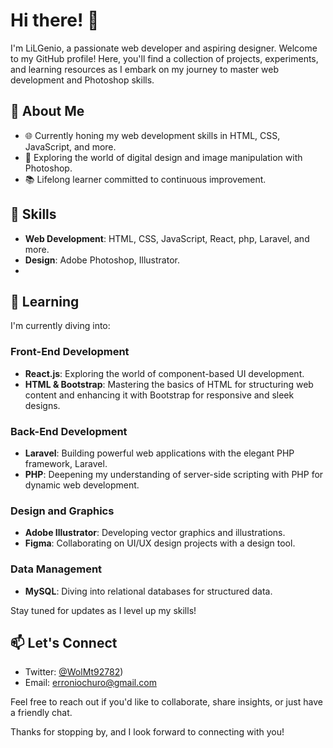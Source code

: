 # Hi there! 👋

I'm LiLGenio, a passionate web developer and aspiring designer.
 Welcome to my GitHub profile! Here, you'll find a collection of projects, experiments, and learning resources as I embark on my journey to master web development and Photoshop skills.

## 🚀 About Me

- 🌐 Currently honing my web development skills in HTML, CSS, JavaScript, and more.
- 🎨 Exploring the world of digital design and image manipulation with Photoshop.
- 📚 Lifelong learner committed to continuous improvement.

## 🔧 Skills

- **Web Development**: HTML, CSS, JavaScript, React, php, Laravel, and more.
- **Design**: Adobe Photoshop, Illustrator.
- 
## 🌱 Learning

I'm currently diving into:

### Front-End Development
- **React.js**: Exploring the world of component-based UI development.
- **HTML & Bootstrap**: Mastering the basics of HTML for structuring web content and enhancing it with Bootstrap for responsive and sleek designs.

### Back-End Development
- **Laravel**: Building powerful web applications with the elegant PHP framework, Laravel.
- **PHP**: Deepening my understanding of server-side scripting with PHP for dynamic web development.

### Design and Graphics
- **Adobe Illustrator**: Developing vector graphics and illustrations.
- **Figma**: Collaborating on UI/UX design projects with a design tool.

### Data Management
- **MySQL**: Diving into relational databases for structured data.


Stay tuned for updates as I level up my skills!

## 📫 Let's Connect
- Twitter: [@WolMt92782](https://twitter.com/WolMt92782))
- Email: [erroniochuro@gmail.com](mailto:erroniochuro@gmail.com)

Feel free to reach out if you'd like to collaborate, share insights, or just have a friendly chat.

Thanks for stopping by, and I look forward to connecting with you!
